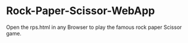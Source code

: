# Rock-Paper-Scissor-WebApp
Open the rps.html in any Browser to play the famous rock paper Scissor game.
